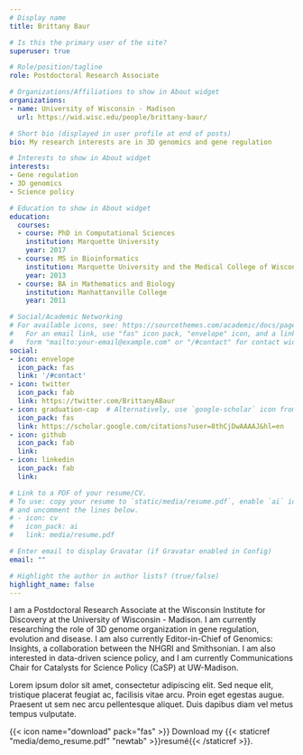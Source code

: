 ```yaml
---
# Display name
title: Brittany Baur

# Is this the primary user of the site?
superuser: true

# Role/position/tagline
role: Postdoctoral Research Associate 

# Organizations/Affiliations to show in About widget
organizations:
- name: University of Wisconsin - Madison
  url: https://wid.wisc.edu/people/brittany-baur/

# Short bio (displayed in user profile at end of posts)
bio: My research interests are in 3D genomics and gene regulation

# Interests to show in About widget
interests:
- Gene regulation
- 3D genomics
- Science policy

# Education to show in About widget
education:
  courses:
  - course: PhD in Computational Sciences
    institution: Marquette University
    year: 2017
  - course: MS in Bioinformatics
    institution: Marquette University and the Medical College of Wisconsin
    year: 2013
  - course: BA in Mathematics and Biology
    institution: Manhattanville College
    year: 2011

# Social/Academic Networking
# For available icons, see: https://sourcethemes.com/academic/docs/page-builder/#icons
#   For an email link, use "fas" icon pack, "envelope" icon, and a link in the
#   form "mailto:your-email@example.com" or "/#contact" for contact widget.
social:
- icon: envelope
  icon_pack: fas
  link: '/#contact'
- icon: twitter
  icon_pack: fab
  link: https://twitter.com/BrittanyABaur
- icon: graduation-cap  # Alternatively, use `google-scholar` icon from `ai` icon pack
  icon_pack: fas
  link: https://scholar.google.com/citations?user=8thCjDwAAAAJ&hl=en
- icon: github
  icon_pack: fab
  link: 
- icon: linkedin
  icon_pack: fab
  link: 

# Link to a PDF of your resume/CV.
# To use: copy your resume to `static/media/resume.pdf`, enable `ai` icons in `params.toml`, 
# and uncomment the lines below.
# - icon: cv
#   icon_pack: ai
#   link: media/resume.pdf

# Enter email to display Gravatar (if Gravatar enabled in Config)
email: ""

# Highlight the author in author lists? (true/false)
highlight_name: false
---
```


I am a Postdoctoral Research Associate at the Wisconsin Institute for Discovery at the University of Wisconsin - Madison. I am currently researching the role of 3D genome organization in gene regulation, evolution and disease. I am also currently Editor-in-Chief of Genomics: Insights, a collaboration between the NHGRI and Smithsonian. I am also interested in data-driven science policy, and I am currently Communications Chair for Catalysts for Science Policy (CaSP) at UW-Madison.

Lorem ipsum dolor sit amet, consectetur adipiscing elit. Sed neque elit, tristique placerat feugiat ac, facilisis vitae arcu. Proin eget egestas augue. Praesent ut sem nec arcu pellentesque aliquet. Duis dapibus diam vel metus tempus vulputate.

{{< icon name="download" pack="fas" >}} Download my {{< staticref "media/demo_resume.pdf" "newtab" >}}resumé{{< /staticref >}}.
